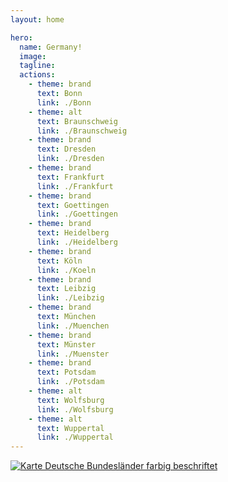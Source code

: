```yaml
---
layout: home

hero:
  name: Germany!
  image: 
  tagline: 
  actions:
    - theme: brand
      text: Bonn
      link: ./Bonn
    - theme: alt
      text: Braunschweig
      link: ./Braunschweig
    - theme: brand
      text: Dresden
      link: ./Dresden
    - theme: brand
      text: Frankfurt
      link: ./Frankfurt
    - theme: brand
      text: Goettingen
      link: ./Goettingen
    - theme: brand
      text: Heidelberg
      link: ./Heidelberg
    - theme: brand
      text: Köln
      link: ./Koeln
    - theme: brand
      text: Leibzig
      link: ./Leibzig
    - theme: brand
      text: München
      link: ./Muenchen
    - theme: brand
      text: Münster
      link: ./Muenster
    - theme: brand
      text: Potsdam
      link: ./Potsdam
    - theme: alt
      text: Wolfsburg
      link: ./Wolfsburg
    - theme: alt
      text: Wuppertal
      link: ./Wuppertal
---
```

<!--
    - theme: brand
      text: Rhein
      link: ./Rhein
    - theme: brand
      text: Berlin
      link: ./Berlin
    - theme: brand
      text: Mainz
      link: ./Mainz
    - theme: brand
      text: Duesseldorf
      link: ./Duesseldorf
    - theme: brand
      text: Freiburg
      link: ./Freiburg
-->
<a title="David Liuzzo, derivative work by User:elya, CC BY-SA 2.5 &lt;https://creativecommons.org/licenses/by-sa/2.5&gt;, via Wikimedia Commons" href="https://commons.wikimedia.org/wiki/File:Karte_Deutsche_Bundesl%C3%A4nder_farbig_beschriftet.png"><img alt="Karte Deutsche Bundesländer farbig beschriftet" src="https://upload.wikimedia.org/wikipedia/commons/thumb/9/94/Karte_Deutsche_Bundesl%C3%A4nder_farbig_beschriftet.png/256px-Karte_Deutsche_Bundesl%C3%A4nder_farbig_beschriftet.png?20150429111809"></a>